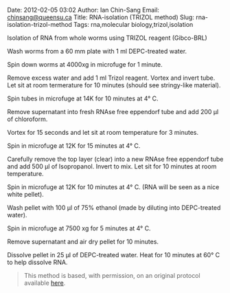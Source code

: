 Date: 2012-02-05 03:02
Author: Ian Chin-Sang
Email: chinsang@queensu.ca
Title: RNA-isolation (TRIZOL method)
Slug: rna-isolation-trizol-method
Tags: rna,molecular biology,trizol,isolation

Isolation of RNA from whole worms using TRIZOL reagent (Gibco-BRL)









Wash worms from a 60 mm plate with 1 ml DEPC-treated water.



Spin down worms at 4000xg in microfuge for 1 minute.



Remove excess water and add 1 ml Trizol reagent. Vortex and invert tube. Let sit at room termerature for 10 minutes (should see stringy-like material).



Spin tubes in microfuge at 14K for 10 minutes at 4° C.



Remove supernatant into fresh RNAse free eppendorf tube and add 200 µl of chloroform.



Vortex for 15 seconds and let sit at room temperature for 3 minutes.



Spin in microfuge at 12K for 15 minutes at 4° C.



Carefully remove the top layer (clear) into a new RNAse free eppendorf tube and add 500 µl of Isopropanol. Invert to mix. Let sit for 10 minutes at room temperature.



Spin in microfuge at 12K for 10 minutes at 4° C. (RNA will be seen as a nice white pellet).



Wash pellet with 100 µl of 75% ethanol (made by diluting into DEPC-treated water).



Spin in microfuge at 7500 xg for 5 minutes at 4° C.



Remove supernatant and air dry pellet for 10 minutes.



Dissolve pellet in 25 µl of DEPC-treated water. Heat for 10 minutes at 60° C to help dissolve RNA.







>This method is based, with permission, on an original protocol available [here](http://130.15.90.245/rna_isolation.htm).

